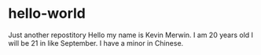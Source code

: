 # hello-world
Just another repostitory
Hello my name is Kevin Merwin. I am 20 years old I will be 21 in like September. I have a minor in Chinese.
